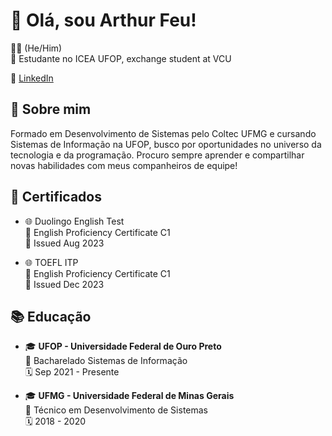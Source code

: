 # 👋 Olá, sou Arthur Feu! 

👨‍💻 (He/Him)\
🏫 Estudante no ICEA UFOP, exchange student at VCU

🔗 [LinkedIn](https://www.linkedin.com/in/arthur-feu-89464a1b7/)


## 🌟 Sobre mim
Formado em Desenvolvimento de Sistemas pelo Coltec UFMG e cursando Sistemas de Informação na UFOP, busco por oportunidades no universo da tecnologia e da programação. Procuro sempre aprender e compartilhar novas habilidades com meus companheiros de equipe!

## 📜 Certificados
- 🌐 Duolingo English Test\
  📄 English Proficiency Certificate C1\
  📅 Issued Aug 2023

- 🌐 TOEFL ITP\
  📄 English Proficiency Certificate C1\
  📅 Issued Dec 2023

## 📚 Educação
- 🎓 **UFOP - Universidade Federal de Ouro Preto**\
  📖 Bacharelado Sistemas de Informação\
  🗓️ Sep 2021 - Presente

- 🎓 **UFMG - Universidade Federal de Minas Gerais**\
  📖 Técnico em Desenvolvimento de Sistemas\
  🗓️ 2018 - 2020
